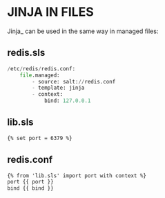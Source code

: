 # JINJA IN FILES
Jinja_ can be used in the same way in managed files:

## redis.sls
```python 
/etc/redis/redis.conf:
    file.managed:
        - source: salt://redis.conf
        - template: jinja
        - context:
            bind: 127.0.0.1
```
## lib.sls
```html
{% set port = 6379 %}
```

## redis.conf
```html
{% from 'lib.sls' import port with context %}
port {{ port }}
bind {{ bind }}
```

